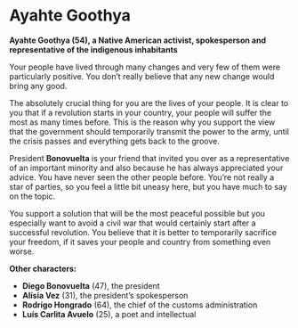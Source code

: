 # Ayahte Goothya

__Ayahte Goothya (54), a Native American activist, spokesperson and representative of the indigenous inhabitants__

Your people have lived through many changes and very few of them were particularly positive. You don’t really believe that any new change would bring any good.

The absolutely crucial thing for you are the lives of your people. It is clear to you that if a revolution starts in your country, your people will suffer the most as many times before. This is the reason why you support the view that the government should temporarily transmit the power to the army, until the crisis passes and everything gets back to the groove.

President __Bonovuelta__ is your friend that invited you over as a representative of an important minority and also because he has always appreciated your advice. You have never seen the other people before. You’re not really a star of parties, so you feel a little bit uneasy here, but you have much to say on the topic.

You support a solution that will be the most peaceful possible but you especially want to avoid a civil war that would certainly start after a successful revolution. You believe that it is better to temporarily sacrifice your freedom, if it saves your people and country from something even worse.

<!-- novy sloupec -->

__Other characters:__

- __Diego Bonovuelta__ (47), the president
- __Alísia Vez__ (31), the president’s spokesperson
- __Rodrígo Hongrado__ (64), the chief of the customs administration
- __Luís Carlita Avuelo__ (25), a poet and intellectual
